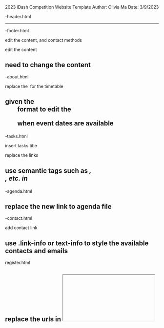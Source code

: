 2023 iDash Competition Website Template
Author: Olivia Ma
Date: 3/9/2023

-header.html
<!--Remove the comment tag when the videos are available-->
-----------------------------------------------------------
-footer.html
<!--About us-->
edit the content, and contact methods
<!--Latest news-->
edit the content
<!--Copyright information needs to be updated-->
need to change the content
------------------------
-about.html
<!--Timeline-->
replace the <img> for the timetable
<!--Important dates-->
given the <dt><dd> format to edit the <dl> when event dates are available
-------------------------------------------------------------------------
-tasks.html
<!--Titile-->
insert tasks title
<!--Link to google doc-->
replace the links
<!-- Content of the task -->
use semantic tags such as <cite>, <summary>,<detail> etc. in <p>
----------------------------------------------------------------
-agenda.html
<!-- Pdf viewer -->
replace the new link to agenda file
-----------------------------------
-contact.html
<!--MAYBE ADD THE CONTACT LINKS INSIDE H5-->
add contact link 
<!--Contact personnel-->
use .link-info or text-info to style the available contacts and emails
----------------------------------------------------------------------
register.html
<!--Main content-->
replace the urls in <iframe> when the document is ready
-------------------------------------------